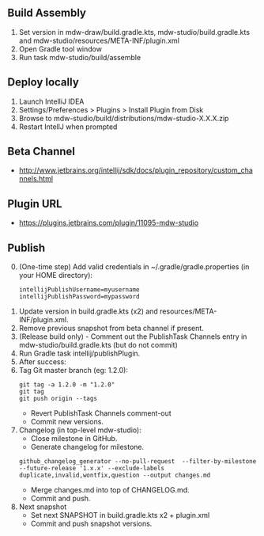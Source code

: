 ## Build Assembly
1. Set version in mdw-draw/build.gradle.kts, mdw-studio/build.gradle.kts and mdw-studio/resources/META-INF/plugin.xml
2. Open Gradle tool window
3. Run task mdw-studio/build/assemble

## Deploy locally
1. Launch IntelliJ IDEA
2. Settings/Preferences > Plugins > Install Plugin from Disk
3. Browse to mdw-studio/build/distributions/mdw-studio-X.X.X.zip
4. Restart IntellJ when prompted

## Beta Channel
  - http://www.jetbrains.org/intellij/sdk/docs/plugin_repository/custom_channels.html
 
## Plugin URL
  - https://plugins.jetbrains.com/plugin/11095-mdw-studio
  
## Publish
0. (One-time step) Add valid credentials in ~/.gradle/gradle.properties (in your HOME directory):
   ```
   intellijPublishUsername=myusername
   intellijPublishPassword=mypassword
   ```
1. Update version in build.gradle.kts (x2) and resources/META-INF/plugin.xml.
2. Remove previous snapshot from beta channel if present.
3. (Release build only) - Comment out the PublishTask Channels entry in mdw-studio/build.gradle.kts (but do not commit)
4. Run Gradle task intellij/publishPlugin.
5. After success:
4. Tag Git master branch (eg: 1.2.0):
    ```
    git tag -a 1.2.0 -m "1.2.0"
    git tag
    git push origin --tags
    ```   
   - Revert PublishTask Channels comment-out
   - Commit new versions.
6. Changelog (in top-level mdw-studio):
   - Close milestone in GitHub.
   - Generate changelog for milestone.
   ```
   github_changelog_generator --no-pull-request  --filter-by-milestone --future-release '1.x.x' --exclude-labels duplicate,invalid,wontfix,question --output changes.md
   ```
   - Merge changes.md into top of CHANGELOG.md.
   - Commit and push.
7. Next snapshot
   - Set next SNAPSHOT in build.gradle.kts x2 + plugin.xml
   - Commit and push snapshot versions.
